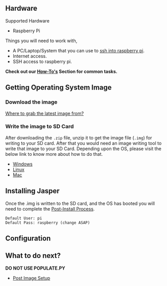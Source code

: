 ## Hardware
Supported Hardware
* Raspberry Pi

Things you will need to work with,
* A PC/Laptop/System that you can use to [ssh into raspberry pi](https://www.raspberrypi.org/documentation/remote-access/ssh/).
* Internet access.
* SSH access to raspberry pi.

**Check out our [How-To's](../how) Section for common tasks.**

## Getting Operating System Image
### Download the image
  [Where to grab the latest image from?](images/README.md)
### Write the image to SD Card
  After downloading the `.zip` file, unzip it to get the image file (`.img`) for writing to your SD card. After that you would need an image writing tool to write that image to your SD Card. Depending upon the OS, please visit the below link to know more about how to do that.
* [Windows](install-image/windows.md)
* [Linux](install-image/linux.md)
* [Mac](install-image/mac.md)

## Installing Jasper
Once the .img is written to the SD card, and the OS has booted you will need to complete the [Post-Install Process](jasper-client/Jasper-Post-Image-Setup.md).

    Default User: pi  
    Default Pass: raspberry (change ASAP)

## Configuration
## What to do next?
**DO NOT USE POPULATE.PY**

* [Post Image Setup](https://github.com/mattcurrycom/Documentation/blob/master/jasper/jasper-client/Jasper-Post-Image-Setup.md)
